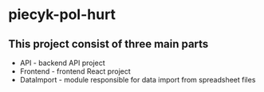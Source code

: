 # piecyk-pol-hurt

## This project consist of three main parts

* API - backend API project
* Frontend - frontend React project
* DataImport - module responsible for data import from spreadsheet files
